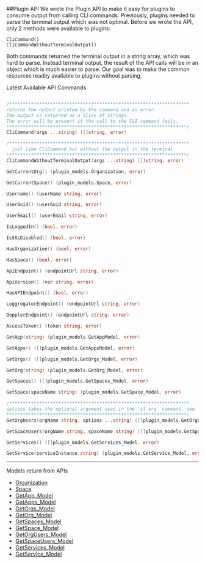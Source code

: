 
##Plugin API
We wrote the Plugin API to make it easy for plugins to consume output from calling CLI commands.  Previously, plugins needed to parse the terminal output which was not optimal.  Before we wrote the API, only 2 methods were available to plugins: 
```
CliCommand()
CliCommandWithoutTerminalOutput() 
``` 

Both commands returned the terminal output in a string array, which was hard to parse. Instead terminal output, the result of the API calls will be in an object which is much easier to parse.  Our goal  was to make the common resources readily available to plugins without parsing.




Latest Available API Commands
```go

/******************************************************************
returns the output printed by the command and an error.
The output is returned as a slice of strings.
The error will be present if the call to the CLI command fails.
******************************************************************/
CliCommand(args ...string) ([]string, error)

/******************************************************************
  just like CliCommand but without the output in the terminal
******************************************************************/  
CliCommandWithoutTerminalOutput(args ...string) ([]string, error)

GetCurrentOrg() (plugin_models.Organization, error)

GetCurrentSpace() (plugin_models.Space, error)

Username() (userName string, error)

UserGuid() (userGuid string, error)

UserEmail() (userEmail string, error)

IsLoggedIn() (bool, error)

IsSSLDisabled() (bool, error)

HasOrganization() (bool, error)

HasSpace() (bool, error)

ApiEndpoint() (endpointUrl string, error)

ApiVersion() (ver string, error)

HasAPIEndpoint() (bool, error)

LoggregatorEndpoint() (endpointUrl string, error)

DopplerEndpoint() (endpointUrl string, error)

AccessToken() (token string, error)

GetApp(string) (plugin_models.GetAppModel, error)

GetApps() ([]plugin_models.GetAppsModel, error)

GetOrgs() ([]plugin_models.GetOrgs_Model, error)

GetOrg(string) (plugin_models.GetOrg_Model, error)

GetSpaces() ([]plugin_models.GetSpaces_Model, error)

GetSpace(spaceName string) (plugin_models.GetSpace_Model, error)

/******************************************************************
options takes the optional argument used in the `cf org` command, see `cf org -h`
******************************************************************/
GetOrgUsers(orgName string, options ...string) ([]plugin_models.GetOrgUsers_Model, error)

GetSpaceUsers(orgName string, spaceName string) ([]plugin_models.GetSpaceUsers_Model, error)

GetServices() ([]plugin_models.GetServices_Model, error)

GetService(serviceInstance string) (plugin_models.GetService_Model, error)
```
---
Models return from APIs
- [Organization](https://github.com/cloudfoundry/cli/blob/master/plugin/models/get_current_org.go#L3)
- [Space](https://github.com/cloudfoundry/cli/blob/master/plugin/models/get_current_space.go#L3)
- [GetApp_Model](https://github.com/cloudfoundry/cli/blob/master/plugin/models/get_app.go#L5)
- [GetApps_Model](https://github.com/cloudfoundry/cli/blob/master/plugin/models/get_apps.go#L3)
- [GetOrgs_Model](https://github.com/cloudfoundry/cli/blob/master/plugin/models/get_orgs.go#L3)
- [GetOrg_Model](https://github.com/cloudfoundry/cli/blob/master/plugin/models/get_org.go#L3)
- [GetSpaces_Model](https://github.com/cloudfoundry/cli/blob/master/plugin/models/get_spaces.go#L3)
- [GetSpace_Model](https://github.com/cloudfoundry/cli/blob/master/plugin/models/get_space.go#L3)
- [GetOrgUsers_Model](https://github.com/cloudfoundry/cli/blob/master/plugin/models/get_org_users.go#L3)
- [GetSpaceUsers_Model](https://github.com/cloudfoundry/cli/blob/master/plugin/models/get_space_users.go#L3)
- [GetServices_Model](https://github.com/cloudfoundry/cli/blob/master/plugin/models/get_services.go#L3)
- [GetService_Model](https://github.com/cloudfoundry/cli/blob/master/plugin/models/get_service.go#L3)

